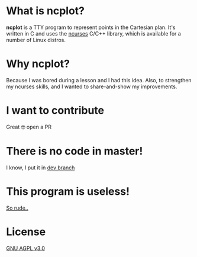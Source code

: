 # What is ncplot?
 **ncplot** is a TTY program to represent points in the Cartesian plan.
 It's written in C and uses the [ncurses](https://en.wikipedia.org/wiki/Ncurses) C/C++ library,
 which is available for a number of Linux distros.
 
 # Why ncplot?
 Because I was bored during a lesson and I had this idea.
 Also, to strengthen my ncurses skills, and I wanted to share-and-show my improvements.
 
 # I want to contribute
 Great 🤓 open a PR
 
 # There is no code in master!
 I know, I put it in [dev branch](../../tree/master)
 
# This program is useless!
[So rude..](https://www.youtube.com/watch?v=8lBO23Dh23I)

# License
[GNU AGPL v3.0](../master/LICENSE)

